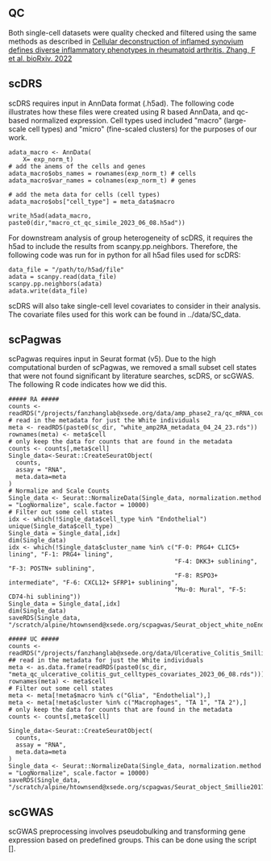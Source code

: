 ## QC
Both single-cell datasets were quality checked and filtered using the same methods as described in [Cellular deconstruction of inflamed synovium defines diverse inflammatory phenotypes in rheumatoid arthritis. Zhang, F et al. bioRxiv. 2022](https://www.biorxiv.org/content/10.1101/2022.02.25.481990v1)

## scDRS
scDRS requires input in AnnData format (.h5ad). The following code illustrates how these files were created using R based AnnData, and qc-based normalized expression. Cell types used included "macro" (large-scale cell types) and "micro" (fine-scaled clusters) for the purposes of our work.

```
adata_macro <- AnnData(
    X= exp_norm_t)
# add the anems of the cells and genes
adata_macro$obs_names = rownames(exp_norm_t) # cells
adata_macro$var_names = colnames(exp_norm_t) # genes

# add the meta data for cells (cell types)
adata_macro$obs["cell_type"] = meta_data$macro

write_h5ad(adata_macro, paste0(dir,"macro_ct_qc_simile_2023_06_08.h5ad"))
```

For downstream analysis of group heterogeneity of scDRS, it requires the h5ad to include the results from scanpy.pp.neighbors. Therefore, the following code was run for in python for all h5ad files used for scDRS:

```
data_file = "/path/to/h5ad/file"
adata = scanpy.read(data_file)
scanpy.pp.neighbors(adata)
adata.write(data_file)
```
scDRS will also take single-cell level covariates to consider in their analysis. The covariate files used for this work can be found in ../data/SC_data.

## scPagwas
scPagwas requires input in Seurat format (v5). Due to the high computational burden of scPagwas, we removed a small subset cell states that were not found significant by literature searches, scDRS, or scGWAS. The following R code indicates how we did this.
```
##### RA #####
counts <- readRDS("/projects/fanzhanglab@xsede.org/data/amp_phase2_ra/qc_mRNA_count_matrix.rds")
# read in the metadata for just the White individuals
meta <- readRDS(paste0(sc_dir, "white_amp2RA_metadata_04_24_23.rds"))
rownames(meta) <- meta$cell
# only keep the data for counts that are found in the metadata
counts <- counts[,meta$cell]
Single_data<-Seurat::CreateSeuratObject(
  counts,
  assay = "RNA",
  meta.data=meta
)
# Normalize and Scale Counts
Single_data <- Seurat::NormalizeData(Single_data, normalization.method = "LogNormalize", scale.factor = 10000)
# Filter out some cell states
idx <- which(!Single_data$cell_type %in% "Endothelial")
unique(Single_data$cell_type)
Single_data = Single_data[,idx]
dim(Single_data)
idx <- which(!Single_data$cluster_name %in% c("F-0: PRG4+ CLIC5+ lining", "F-1: PRG4+ lining", 
                                              "F-4: DKK3+ sublining", "F-3: POSTN+ sublining", 
                                              "F-8: RSPO3+ intermediate", "F-6: CXCL12+ SFRP1+ sublining", 
                                              "Mu-0: Mural", "F-5: CD74-hi sublining"))
Single_data = Single_data[,idx]
dim(Single_data)
saveRDS(Single_data, "/scratch/alpine/htownsend@xsede.org/scpagwas/Seurat_object_white_noEndFib_amp2RA_10.18.24.rds")

##### UC #####
counts <- readRDS("/projects/fanzhanglab@xsede.org/data/Ulcerative_Colitis_Smillie_2019/count_qc_ulcerative_colitis_gut.rds")
## read in the metadata for just the White individuals
meta <- as.data.frame(readRDS(paste0(sc_dir, "meta_qc_ulcerative_colitis_gut_celltypes_covariates_2023_06_08.rds")))
rownames(meta) <- meta$cell
# Filter out some cell states
meta <- meta[!meta$macro %in% c("Glia", "Endothelial"),]
meta <- meta[!meta$cluster %in% c("Macrophages", "TA 1", "TA 2"),]
# only keep the data for counts that are found in the metadata
counts <- counts[,meta$cell]

Single_data<-Seurat::CreateSeuratObject(
  counts,
  assay = "RNA",
  meta.data=meta
)
Single_data <- Seurat::NormalizeData(Single_data, normalization.method = "LogNormalize", scale.factor = 10000)
saveRDS(Single_data, "/scratch/alpine/htownsend@xsede.org/scpagwas/Seurat_object_Smillie2017_10.22.24.rds")
```

## scGWAS
scGWAS preprocessing involves pseudobulking and transforming gene expression based on predefined groups. This can be done using the script [].
